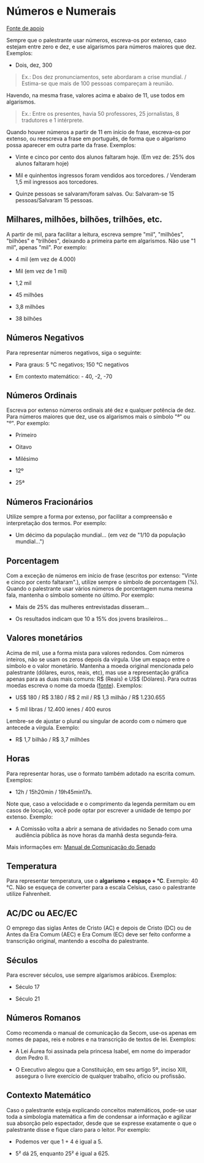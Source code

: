 # Números e Numerais
[Fonte de apoio](http://www12.senado.leg.br/manualdecomunicacao/redacao-e-estilo/estilo/numero)

Sempre que o palestrante usar números, escreva-os por extenso, caso estejam entre zero e dez, e use algarismos para números maiores que dez. Exemplos:

- Dois, dez, 300

> Ex.: Dos dez pronunciamentos, sete abordaram a crise mundial. / Estima-se que mais de 100 pessoas compareçam à reunião.

Havendo, na mesma frase, valores acima e abaixo de 11, use todos em algarismos.

> Ex.: Entre os presentes, havia 50 professores, 25 jornalistas, 8 tradutores e 1 intérprete.

Quando houver números a partir de 11 em início de frase, escreva-os por extenso, ou reescreva a frase em português, de forma que o algarismo possa aparecer em outra parte da frase.  Exemplos:

- Vinte e cinco por cento dos alunos faltaram hoje. (Em vez de: 25% dos alunos faltaram hoje)

- Mil e quinhentos ingressos foram vendidos aos torcedores. / Venderam 1,5 mil ingressos aos torcedores.

- Quinze pessoas se salvaram/foram salvas. Ou: Salvaram-se 15 pessoas/Salvaram 15 pessoas.



## Milhares, milhões, bilhões, trilhões, etc.

A partir de mil, para facilitar a leitura, escreva sempre "mil", "milhões", "bilhões" e "trilhões", deixando a primeira parte em algarismos. Não use "1 mil", apenas "mil". Por exemplo:

- 4 mil (em vez de 4.000)

- Mil (em vez de 1 mil)

- 1,2 mil

- 45 milhões

- 3,8 milhões

- 38 bilhões




## Números Negativos
Para representar números negativos, siga o seguinte:

- Para graus:  5 °C negativos;  150 °C negativos

- Em contexto matemático: - 40, -2, -70



## Números Ordinais
Escreva por extenso números ordinais até dez e qualquer potência de dez. Para números maiores que dez, use os algarismos mais o símbolo "ª" ou "º". Por exemplo:

- Primeiro

- Oitavo

- Milésimo

- 12º

- 25ª



## Números Fracionários
Utilize sempre a forma por extenso, por facilitar a compreensão e interpretação dos termos. Por exemplo:

- Um décimo da população mundial... (em vez de "1/10 da população mundial...")



## Porcentagem
Com a exceção de números em início de frase (escritos por extenso: "Vinte e cinco por cento faltaram".), utilize sempre o símbolo de porcentagem (%). Quando o palestrante usar vários números de porcentagem numa mesma fala, mantenha o símbolo somente no último. Por exemplo:

- Mais de 25% das mulheres entrevistadas disseram...

- Os resultados indicam que 10 a 15% dos jovens brasileiros...



## Valores monetários
Acima de mil, use a forma mista para valores redondos. Com números inteiros, não se usam os zeros depois da vírgula. Use um espaço entre o símbolo e o valor monetário. Mantenha a moeda original mencionada pelo palestrante (dólares, euros, reais, etc), mas use a representação gráfica apenas para as duas mais comuns: R$ (Reais) e US$ (Dólares). Para outras moedas escreva o nome da moeda ([fonte](http://www12.senado.leg.br/manualdecomunicacao/redacao-e-estilo/estilo/moeda)). Exemplos:

- US$ 180 / R$ 3.180 / R$ 2 mil / R$ 1,3 milhão / R$ 1.230.655

- 5 mil libras / 12.400 ienes / 400 euros



Lembre-se de ajustar o plural ou singular de acordo com o número que antecede a vírgula. Exemplo: 

- R$ 1,7 bilhão / R$ 3,7 milhões



## Horas
Para representar horas, use o formato também adotado na escrita comum. Exemplos: 

- 12h / 15h20min / 19h45min17s.


Note que, caso a velocidade e o comprimento da legenda permitam ou em casos de locução, você pode optar por escrever a unidade de tempo por extenso. Exemplo:

- A Comissão volta a abrir a semana de atividades no Senado com uma audiência pública às nove horas da manhã desta segunda-feira.



Mais informações em: [Manual de Comunicação do Senado](http://www12.senado.leg.br/manualdecomunicacao/redacao-e-estilo/estilo/hora)

## Temperatura
Para representar temperatura, use o **algarismo + espaço + °C**. Exemplo:  40 °C. Não se esqueça de converter para a escala Celsius, caso o palestrante utilize Fahrenheit.

## AC/DC ou AEC/EC
O emprego das siglas Antes de Cristo (AC) e depois de Cristo (DC) ou de Antes da Era Comum (AEC) e Era Comum (EC) deve ser feito conforme a transcrição original, mantendo a escolha do palestrante.

## Séculos
Para escrever séculos, use sempre algarismos arábicos. Exemplos:

- Século 17

- Século 21



## Números Romanos
Como recomenda o manual de comunicação da Secom, use-os apenas em nomes de papas, reis e nobres e na transcrição de textos de lei. Exemplos:

- A Lei Áurea foi assinada pela princesa Isabel, em nome do imperador dom Pedro II.

- O Executivo alegou que a Constituição, em seu artigo 5º, inciso XIII, assegura o livre exercício de qualquer trabalho, ofício ou profissão.



## Contexto Matemático
Caso o palestrante esteja explicando conceitos matemáticos, pode-se usar toda a simbologia matemática a fim de condensar a informação e agilizar sua absorção pelo espectador, desde que se expresse exatamente o que o palestrante disse e fique claro para o leitor. Por exemplo:

- Podemos ver que 1 + 4 é igual a 5.

- 5² dá 25, enquanto 25² é igual a 625.